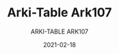 ---
designer: "Pedrali R&D"
description: "Arki-Table%20optimizes%20its%20ability%20to%20meet%20the%20needs%20of%20flexibility%20and%20functionality%20of%20modern%20offices%20and%20public%20spaces%20thanks%20to%20a%20version%20that%20make%20it%20perfect%20as%20a%20workstation%2C%20reading%20or%20consultation%20table.%20High%20table%20with%20steel%20trestle%20legs%20and%20ultra-thin%20solid%20laminate%20top%20supported%20by%20an%20extruded%20aluminium%20frame."
image_primary: "img/Arki-Table_ARK107_01_zoom.jpg"
image_secondary: "img/Arki-Table_ARK107_02_zoom.jpg"
manufacturer: "Pedrali"
href: "https://www.pedrali.it/en/products/catalog/Table-ARKI-TABLE-ARK107/"
subtitle: "ARKI-TABLE ARK107"
tags: 
  - "Pedrali"
  - "Tables"
title: "Arki-Table Ark107"
category: "Tables"
slug: "/manufacturers/pedrali/tables/pedrali-r-d-arki-table-ark-107"
date: "2021-02-18"
---